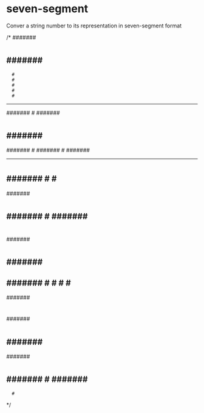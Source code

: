 # seven-segment
Conver a string number to its representation in seven-segment format

/*
#######
#     #
#     #
#     #
#######
----------
      #
      #
      #
      #
      #
---------
#######
      #
#######
#
#######
--------------

#######
      #
#######
      #
#######

-----------
#     #
#     #
#######
      #
      #
------------
#######
#
#######
      #
#######
---------
#
#
#######
#     #
#######
--------
#######
      #
      #
      #
      #
---------
#######
#     #
#######
#     #
#######
---------
#######
#     #
#######
      #
#######
----------


      

      #
 */

